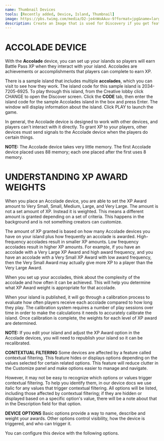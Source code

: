 ```yaml
---
name: Thumbnail Devices
tools: [Recently added, Device, Island, Thumbnail]
image: https://pbs.twimg.com/media/D2-je4nWoAAuv-9?format=jpg&name=large
description: Create an Image that is used for Discovery if you get featured.
---
```


 # ACCOLADE DEVICE
With the **Accolade** device, you can set up your islands so players will earn Battle Pass XP when they interact with your island. Accolades are achievements or accomplishments that players can complete to earn XP.

There is a sample island that includes multiple **accolades**, which you can visit to see how they work. The island code for this sample island is 2034-7205-6925. To play through this island, from the Creative lobby click CHANGE to open the Discover screen. Click the **CODE** tab, then enter the island code for the sample Accolades island in the box and press Enter. The window will display information about the island. Click PLAY to launch the game.

In general, the Accolade device is designed to work with other devices, and players can't interact with it directly. To grant XP to your players, other devices must send signals to the Accolade device when the players do certain things.

**NOTE:** The Accolade device takes very little memory. The first Accolade device placed uses 88 memory; each one placed after the first uses 8 memory.

# UNDERSTANDING XP AWARD WEIGHTS
When you place an Accolade device, you are able to set the XP Award amount to Very Small, Small, Medium, Large, and Very Large. The amount is not a set amount of XP. Instead it is weighted. This means a different amount is granted depending on a set of criteria. This happens in the background and is not something creators can customize.

The amount of XP granted is based on how many Accolade devices you have on your island plus how frequently an accolade is awarded. High-frequency accolades result in smaller XP amounts. Low frequency accolades result in higher XP amounts. For example, if you have an accolade with a Very Large XP Award and high award frequency, and you have an accolade with a Very Small XP Award with low award frequency, then the Very Small Award may actually give more XP to a player than the Very Large Award.

When you set up your accolades, think about the complexity of the accolade and how often it can be achieved. This will help you determine what XP Award weight is appropriate for that accolade.

When your island is published, it will go through a calibration process to evaluate how often players receive each accolade compared to how long they play. The calibration system requires a number of play sessions over time in order to make the calculations it needs to accurately calibrate the island. Once calibration is complete, the weights for each level of XP award are determined.

**NOTE:** If you edit your island and adjust the XP Award option in the Accolade devices, you will need to republish your island so it can be recalibrated.

**CONTEXTUAL FILTERING**
Some devices are affected by a feature called contextual filtering. This feature hides or displays options depending on the values selected for certain related options. This feature will reduce clutter in the Customize panel and make options easier to manage and navigate.

However, it may not be easy to recognize which options or values trigger contextual filtering. To help you identify them, in our device docs we use italic for any values that trigger contextual filtering. All options will be listed, including those affected by contextual filtering; if they are hidden or displayed based on a specific option's value, there will be a note about that in the Description field for that option.

**DEVICE OPTIONS**
Basic options provide a way to name, describe and weight your awards. Other options control visibility, how the device is triggered, and who can trigger it.

You can configure this device with the following options.
